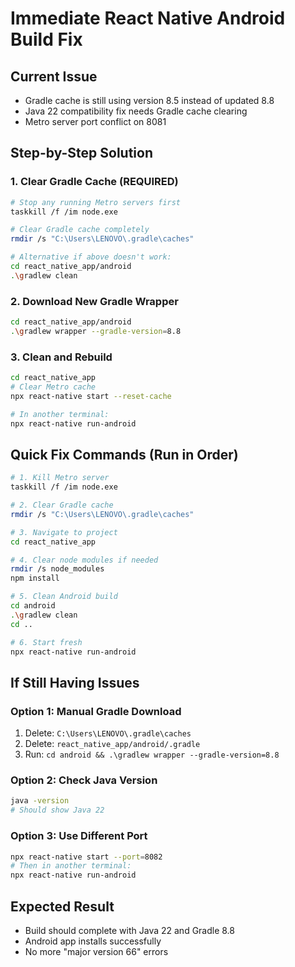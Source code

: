 # Immediate React Native Android Build Fix

## Current Issue
- Gradle cache is still using version 8.5 instead of updated 8.8
- Java 22 compatibility fix needs Gradle cache clearing
- Metro server port conflict on 8081

## Step-by-Step Solution

### 1. Clear Gradle Cache (REQUIRED)
```bash
# Stop any running Metro servers first
taskkill /f /im node.exe

# Clear Gradle cache completely
rmdir /s "C:\Users\LENOVO\.gradle\caches"

# Alternative if above doesn't work:
cd react_native_app/android
.\gradlew clean
```

### 2. Download New Gradle Wrapper
```bash
cd react_native_app/android
.\gradlew wrapper --gradle-version=8.8
```

### 3. Clean and Rebuild
```bash
cd react_native_app
# Clear Metro cache
npx react-native start --reset-cache

# In another terminal:
npx react-native run-android
```

## Quick Fix Commands (Run in Order)
```bash
# 1. Kill Metro server
taskkill /f /im node.exe

# 2. Clear Gradle cache
rmdir /s "C:\Users\LENOVO\.gradle\caches"

# 3. Navigate to project
cd react_native_app

# 4. Clear node modules if needed
rmdir /s node_modules
npm install

# 5. Clean Android build
cd android
.\gradlew clean
cd ..

# 6. Start fresh
npx react-native run-android
```

## If Still Having Issues

### Option 1: Manual Gradle Download
1. Delete: `C:\Users\LENOVO\.gradle\caches`
2. Delete: `react_native_app/android/.gradle`
3. Run: `cd android && .\gradlew wrapper --gradle-version=8.8`

### Option 2: Check Java Version
```bash
java -version
# Should show Java 22
```

### Option 3: Use Different Port
```bash
npx react-native start --port=8082
# Then in another terminal:
npx react-native run-android
```

## Expected Result
- Build should complete with Java 22 and Gradle 8.8
- Android app installs successfully
- No more "major version 66" errors